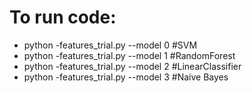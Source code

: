 # To run code:
- python -features_trial.py --model 0 #SVM
- python -features_trial.py --model 1 #RandomForest
- python -features_trial.py --model 2 #LinearClassifier
- python -features_trial.py --model 3 #Naive Bayes
